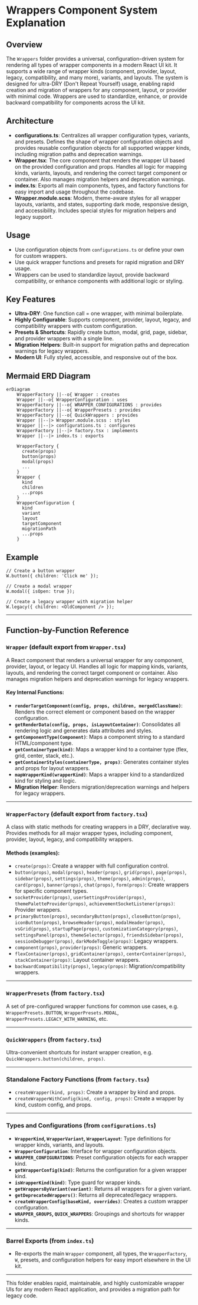 # Wrappers Component System Explanation

## Overview

The `Wrappers` folder provides a universal, configuration-driven system for rendering all types of wrapper components in a modern React UI kit. It supports a wide range of wrapper kinds (component, provider, layout, legacy, compatibility, and many more), variants, and layouts. The system is designed for ultra-DRY (Don't Repeat Yourself) usage, enabling rapid creation and migration of wrappers for any component, layout, or provider with minimal code. Wrappers are used to standardize, enhance, or provide backward compatibility for components across the UI kit.

## Architecture

- **configurations.ts**: Centralizes all wrapper configuration types, variants, and presets. Defines the shape of wrapper configuration objects and provides reusable configuration objects for all supported wrapper kinds, including migration paths and deprecation warnings.
- **Wrapper.tsx**: The core component that renders the wrapper UI based on the provided configuration and props. Handles all logic for mapping kinds, variants, layouts, and rendering the correct target component or container. Also manages migration helpers and deprecation warnings.
- **index.ts**: Exports all main components, types, and factory functions for easy import and usage throughout the codebase.
- **Wrapper.module.scss**: Modern, theme-aware styles for all wrapper layouts, variants, and states, supporting dark mode, responsive design, and accessibility. Includes special styles for migration helpers and legacy support.

## Usage

- Use configuration objects from `configurations.ts` or define your own for custom wrappers.
- Use quick wrapper functions and presets for rapid migration and DRY usage.
- Wrappers can be used to standardize layout, provide backward compatibility, or enhance components with additional logic or styling.

## Key Features

- **Ultra-DRY**: One function call = one wrapper, with minimal boilerplate.
- **Highly Configurable**: Supports component, provider, layout, legacy, and compatibility wrappers with custom configuration.
- **Presets & Shortcuts**: Rapidly create button, modal, grid, page, sidebar, and provider wrappers with a single line.
- **Migration Helpers**: Built-in support for migration paths and deprecation warnings for legacy wrappers.
- **Modern UI**: Fully styled, accessible, and responsive out of the box.

## Mermaid ERD Diagram

```mermaid
erDiagram
    WrapperFactory ||--o{ Wrapper : creates
    Wrapper ||--o{ WrapperConfiguration : uses
    WrapperFactory ||--o{ WRAPPER_CONFIGURATIONS : provides
    WrapperFactory ||--o{ WrapperPresets : provides
    WrapperFactory ||--o{ QuickWrappers : provides
    Wrapper ||--|> Wrapper.module.scss : styles
    Wrapper ||--|> configurations.ts : configures
    WrapperFactory ||--|> factory.tsx : implements
    Wrapper ||--|> index.ts : exports

    WrapperFactory {
      create(props)
      button(props)
      modal(props)
      ...
    }
    Wrapper {
      kind
      children
      ...props
    }
    WrapperConfiguration {
      kind
      variant
      layout
      targetComponent
      migrationPath
      ...props
    }
```

## Example

```tsx
// Create a button wrapper
W.button({ children: 'Click me' });

// Create a modal wrapper
W.modal({ isOpen: true });

// Create a legacy wrapper with migration helper
W.legacy({ children: <OldComponent /> });
```

---

## Function-by-Function Reference

### `Wrapper` (default export from `Wrapper.tsx`)

A React component that renders a universal wrapper for any component, provider, layout, or legacy UI. Handles all logic for mapping kinds, variants, layouts, and rendering the correct target component or container. Also manages migration helpers and deprecation warnings for legacy wrappers.

#### Key Internal Functions:

- **`renderTargetComponent(config, props, children, mergedClassName)`**: Renders the correct element or component based on the wrapper configuration.
- **`getRenderData(config, props, isLayoutContainer)`**: Consolidates all rendering logic and generates data attributes and styles.
- **`getComponentType(Component)`**: Maps a component string to a standard HTML/component type.
- **`getContainerType(kind)`**: Maps a wrapper kind to a container type (flex, grid, center, stack, etc.).
- **`getContainerStyles(containerType, props)`**: Generates container styles and props for layout wrappers.
- **`mapWrapperKind(wrapperKind)`**: Maps a wrapper kind to a standardized kind for styling and logic.
- **Migration Helper**: Renders migration/deprecation warnings and helpers for legacy wrappers.

---

### `WrapperFactory` (default export from `factory.tsx`)

A class with static methods for creating wrappers in a DRY, declarative way. Provides methods for all major wrapper types, including component, provider, layout, legacy, and compatibility wrappers.

#### Methods (examples):

- `create(props)`: Create a wrapper with full configuration control.
- `button(props)`, `modal(props)`, `header(props)`, `grid(props)`, `page(props)`, `sidebar(props)`, `settings(props)`, `theme(props)`, `admin(props)`, `card(props)`, `banner(props)`, `chat(props)`, `form(props)`: Create wrappers for specific component types.
- `socketProvider(props)`, `userSettingsProvider(props)`, `themePaletteProvider(props)`, `achievementSocketListener(props)`: Provider wrappers.
- `primaryButton(props)`, `secondaryButton(props)`, `closeButton(props)`, `iconButton(props)`, `browseHeader(props)`, `modalHeader(props)`, `vsGrid(props)`, `startupPage(props)`, `customizationCategory(props)`, `settingsPanel(props)`, `themeSelector(props)`, `friendsSidebar(props)`, `sessionDebugger(props)`, `darkModeToggle(props)`: Legacy wrappers.
- `component(props)`, `provider(props)`: Generic wrappers.
- `flexContainer(props)`, `gridContainer(props)`, `centerContainer(props)`, `stackContainer(props)`: Layout container wrappers.
- `backwardCompatibility(props)`, `legacy(props)`: Migration/compatibility wrappers.

---

### `WrapperPresets` (from `factory.tsx`)

A set of pre-configured wrapper functions for common use cases, e.g. `WrapperPresets.BUTTON`, `WrapperPresets.MODAL`, `WrapperPresets.LEGACY_WITH_WARNING`, etc.

---

### `QuickWrappers` (from `factory.tsx`)

Ultra-convenient shortcuts for instant wrapper creation, e.g. `QuickWrappers.button(children, props)`.

---

### Standalone Factory Functions (from `factory.tsx`)

- `createWrapper(kind, props)`: Create a wrapper by kind and props.
- `createWrapperWithConfig(kind, config, props)`: Create a wrapper by kind, custom config, and props.

---

### Types and Configurations (from `configurations.ts`)

- **`WrapperKind`, `WrapperVariant`, `WrapperLayout`**: Type definitions for wrapper kinds, variants, and layouts.
- **`WrapperConfiguration`**: Interface for wrapper configuration objects.
- **`WRAPPER_CONFIGURATIONS`**: Preset configuration objects for each wrapper kind.
- **`getWrapperConfig(kind)`**: Returns the configuration for a given wrapper kind.
- **`isWrapperKind(kind)`**: Type guard for wrapper kinds.
- **`getWrappersByVariant(variant)`**: Returns all wrappers for a given variant.
- **`getDeprecatedWrappers()`**: Returns all deprecated/legacy wrappers.
- **`createWrapperConfig(baseKind, overrides)`**: Creates a custom wrapper configuration.
- **`WRAPPER_GROUPS`, `QUICK_WRAPPERS`**: Groupings and shortcuts for wrapper kinds.

---

### Barrel Exports (from `index.ts`)

- Re-exports the main `Wrapper` component, all types, the `WrapperFactory`, `W`, presets, and configuration helpers for easy import elsewhere in the UI kit.

---

This folder enables rapid, maintainable, and highly customizable wrapper UIs for any modern React application, and provides a migration path for legacy code.
